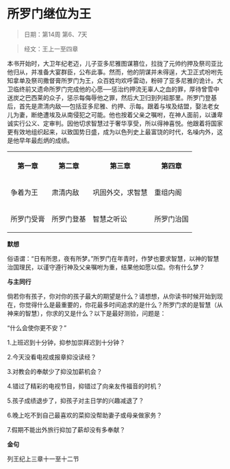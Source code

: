 # 所罗门继位为王 

> 日期：第14周 第6、7天

> 经文：王上一至四章

本书开始时，大卫年纪老迈，儿子亚多尼雅图谋篡位，拉拢了元帅约押及祭司亚比他归从，并准备大宴群臣，公布此事。然而，他的阴谋并未得逞，大卫正式吩咐先知拿单及祭司撒督膏所罗门为王，众百姓均欢呼雷动，粉碎了亚多尼雅的诡计。大卫临终前又遗命所罗门完成他的心愿──惩治约押流无辜人之血的罪，厚待曾雪中送炭之巴西莱的众子，惩示每侮辱他之罪，然后大卫归到列祖那里。所罗门登基后，首先是肃清内敌──包括亚多尼雅、约押、示每。跟着与埃及结盟，娶法老女儿为妻，断绝遭埃及从南侵犯之可能。他也按着父亲之嘱咐，在神人面前，以谦卑诚实行公义、定审判。因他切求智慧过于奢华享受，所以得神喜悦。他跟着将国家更有效地组织起来，以致国势日盛，成为以色列史上最富饶的时代，名噪内外，这是他早年最彪炳的成绩。

<table>
 <tbody>
  <tr>
   <th><p>第一章</p></th>
   <th><p>第二章</p></th>
   <th><p>第三章</p></th>
   <th><p>第四章</p></th>
  </tr>
  <tr>
   <td><p>争着为王</p></td>
   <td><p>肃清内敌</p></td>
   <td><p>巩固外交，求智慧</p></td>
   <td><p>重组内阁</p></td>
  </tr>
  <tr>
   <td><p>所罗门受膏</p></td>
   <td><p>所罗门登基</p></td>
   <td><p>智慧之听讼</p></td>
   <td><p>所罗门治国</p></td>
  </tr>
 </tbody>
</table>

**默想**

俗语谓：“日有所思，夜有所梦。”所罗门在年青时，作梦也要求智慧，以神的智慧治国理民，以谨守遵行神及父亲嘱咐为重，结果他如愿以偿。你有什么梦？

**与主同行**

倘若你有孩子，你对你的孩子最大的期望是什么？请想想，从你读书时候开始到现在，你觉得什么是最重要的，你花最多时间追求的是什么？所罗门求的是智慧（从神来的智慧），你求的又是什么？以下是最好测验，问题是：

“什么会使你更不安？”

1.上班迟到十分钟，抑参加崇拜迟到十分钟？

2.今天没看电视或报章抑没读经？

3.对教会的奉献少了抑没加薪机会？

4.错过了精彩的电视节目，抑错过了向亲友传福音的时机？

5.孩子成绩退步了，抑孩子对主日学的兴趣减退了？

6.晚上吃不到自己最喜欢的菜抑没帮助妻子或母亲做家务？

7.假期不能出外旅行抑加了薪却没有多奉献？

**金句**

列王纪上三章十一至十二节



